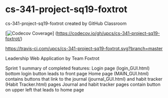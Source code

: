 # cs-341-project-sq19-foxtrot
cs-341-project-sq19-foxtrot created by GitHub Classroom

[![Codecov Coverage](https://img.shields.io/codecov/c/github/upcs/cs-341-project-sq19-foxtrot/master.svg?style=flat-square)] (https://codecov.io/gh/upcs/cs-341-project-sq19-foxtrot/)

https://travis-ci.com/upcs/cs-341-project-sq19-foxtrot.svg?branch=master


Leadership Web Application by Team Foxtrot

Sprint 1 summary of completed features:
Login page (login_GUI.html) bottom login button leads to front page 
Home page (MAIN_GUI.html) contains buttons that link to the journal (journal_GUI.html) and habit tracker (Habit Tracker.html) pages
Journal and habit tracker pages contain button on upper left that leads to home page 

